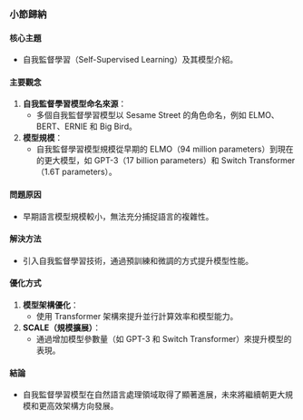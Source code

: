 ### 小節歸納

#### 核心主題  
- 自我監督學習（Self-Supervised Learning）及其模型介紹。  

#### 主要觀念  
1. **自我監督學習模型命名來源**：  
   - 多個自我監督學習模型以 Sesame Street 的角色命名，例如 ELMO、BERT、ERNIE 和 Big Bird。  
2. **模型規模**：  
   - 自我監督學習模型規模從早期的 ELMO（94 million parameters）到現在的更大模型，如 GPT-3（17 billion parameters）和 Switch Transformer（1.6T parameters）。  

#### 問題原因  
- 早期語言模型規模較小，無法充分捕捉語言的複雜性。  

#### 解決方法  
- 引入自我監督學習技術，通過預訓練和微調的方式提升模型性能。  

#### 優化方式  
1. **模型架構優化**：  
   - 使用 Transformer 架構來提升並行計算效率和模型能力。  
2. **SCALE（規模擴展）**：  
   - 通過增加模型參數量（如 GPT-3 和 Switch Transformer）來提升模型的表現。  

#### 結論  
- 自我監督學習模型在自然語言處理領域取得了顯著進展，未來將繼續朝更大規模和更高效架構方向發展。